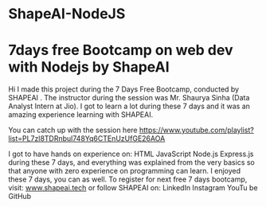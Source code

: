 # ShapeAI-NodeJS

# 7days free Bootcamp on web dev with Nodejs by ShapeAI

Hi I made this project during the 7 Days Free Bootcamp, conducted by SHAPEAI . The instructor during the session was Mr. Shaurya Sinha (Data Analyst Intern at Jio). I got to learn a lot during these 7 days and it was an amazing experience learning with SHAPEAI.

You can catch up with the session here https://www.youtube.com/playlist?list=PL7zl8TDRnbul748Yq6CTEnUzUfGE26AOA


I got to have hands on experience on:
HTML
JavaScript
Node.js
Express.js
during these 7 days, and everything was explained from the very basics so that anyone with zero experience on programming can learn. I enjoyed these 7 days, you can as well. To register for next free 7 days bootcamp, visit: www.shapeai.tech or follow SHAPEAI on:
LinkedIn
Instagram
YouTu be
GitHub 
